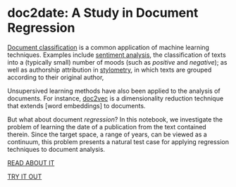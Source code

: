 # doc2date: A Study in Document Regression

[Document classification](https://en.wikipedia.org/wiki/Document_classification) is a common application of machine learning techniques. Examples include [sentiment analysis](https://en.wikipedia.org/wiki/Sentiment_analysis), the classification of texts into a (typically small) number of moods (such as *positive* and *negative*); as well as authorship attribution in [stylometry](https://en.wikipedia.org/wiki/Stylometry), in which texts are grouped according to their original author,

Unsupersived learning methods have also been applied to the analysis of documents. For instance, [doc2vec](https://arxiv.org/pdf/1405.4053v2.pdf) is a dimensionality reduction technique that extends [word embeddings] to documents.

But what about document *regression*? In this notebook, we investigate the problem of learning the date of a publication from the text contained therein. Since the target space, a range of years, can be viewed as a continuum, this problem presents a natural test case for applying regression techniques to document analysis.

[READ ABOUT IT](doc2date.ipynb)

[TRY IT OUT](bcwallace.com/doc2date)
